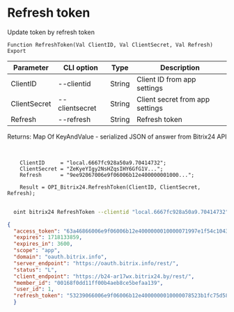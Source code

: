 ﻿---
sidebar_position: 3
---

# Refresh token
 Update token by refresh token



`Function RefreshToken(Val ClientID, Val ClientSecret, Val Refresh) Export`

  | Parameter | CLI option | Type | Description |
  |-|-|-|-|
  | ClientID | --clientid | String | Client ID from app settings |
  | ClientSecret | --clientsecret | String | Client secret from app settings |
  | Refresh | --refresh | String | Refresh token |

  
  Returns:  Map Of KeyAndValue - serialized JSON of answer from Bitrix24 API

<br/>




```bsl title="Code example"
    ClientID     = "local.6667fc928a50a9.70414732";
    ClientSecret = "ZeKyeYIgy2NsHZqsIHY6GfG1V...";
    Refresh      = "9ee92067006e9f06006b12e400000001000...";

    Result = OPI_Bitrix24.RefreshToken(ClientID, ClientSecret, Refresh);
```



```sh title="CLI command example"
    
  oint bitrix24 RefreshToken --clientid "local.6667fc928a50a9.70414732" --clientsecret "ZeKyeYIgy2NsHZqsIHY6GfG1V..." --refresh "eebed066006e9f06006b12e400000001000..."

```

```json title="Result"
{
  "access_token": "63a46866006e9f06006b12e4000000010000071997e1f54c1043e9f7193734af3018df",
  "expires": 1718133859,
  "expires_in": 3600,
  "scope": "app",
  "domain": "oauth.bitrix.info",
  "server_endpoint": "https://oauth.bitrix.info/rest/",
  "status": "L",
  "client_endpoint": "https://b24-ar17wx.bitrix24.by/rest/",
  "member_id": "00168f0dd11ff00b4aeb8ce5befaa139",
  "user_id": 1,
  "refresh_token": "53239066006e9f06006b12e4000000010000078523b1fc75d58d6f0fa98b4632bc70ce"
  }
```
